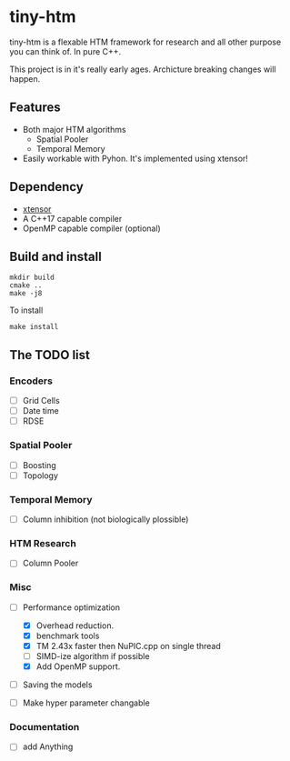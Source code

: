 # tiny-htm
tiny-htm is a flexable HTM framework for research and all other purpose you can think of. In pure C++.

This project is in it's really early ages. Archicture breaking changes will happen.

## Features
* Both major HTM algorithms
  * Spatial Pooler
  * Temporal Memory
* Easily workable with Pyhon. It's implemented using xtensor!


## Dependency
* [xtensor](https://github.com/QuantStack/xtensor/)
* A C++17 capable compiler
* OpenMP capable compiler (optional)

## Build and install
```shell
mkdir build
cmake ..
make -j8
```

To install
```
make install
```

## The TODO list

### Encoders
* [ ] Grid Cells
* [ ] Date time
* [ ] RDSE

### Spatial Pooler
* [ ] Boosting
* [ ] Topology

### Temporal Memory
* [ ] Column inhibition (not biologically plossible)

### HTM Research
* [ ] Column Pooler

### Misc
* [ ] Performance optimization
  * [x] Overhead reduction.
  * [x] benchmark tools
  * [x] TM 2.43x faster then NuPIC.cpp on single thread
  * [ ] SIMD-ize algorithm if possible
  * [x] Add OpenMP support.
* [ ] Saving the models
* [ ] Make hyper parameter changable


### Documentation
* [ ] add Anything
